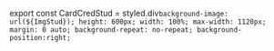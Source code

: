 
 export const CardCredStud = styled.div`
    background-image: url(${ImgStud});
    height: 600px;
    width: 100%;
    max-width: 1120px;
    margin: 0 auto;
    background-repeat: no-repeat;
    background-position:right;
`